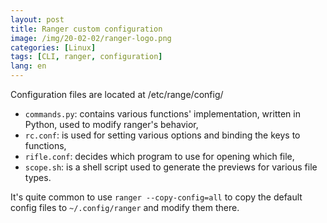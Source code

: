 ```yaml
---
layout: post
title: Ranger custom configuration
image: /img/20-02-02/ranger-logo.png
categories: [Linux]
tags: [CLI, ranger, configuration]
lang: en
---
```

Configuration files are located at /etc/range/config/

 - `commands.py`: contains various functions' implementation, written in Python, used to modify ranger's behavior,
 - `rc.conf`: is used for setting various options and binding the keys to functions,
 - `rifle.conf`: decides which program to use for opening which file,
 - `scope.sh`: is a shell script used to generate the previews for various file types.

It's quite common to use `ranger --copy-config=all` to copy the default config files to `~/.config/ranger` and modify them there.
